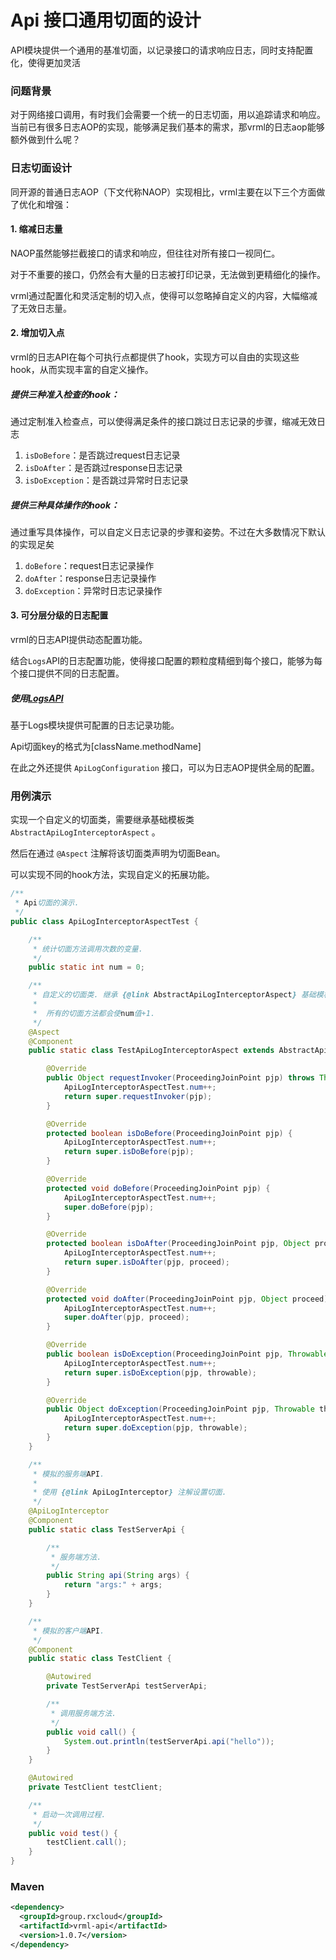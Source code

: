 # Api 接口通用切面的设计

API模块提供一个通用的基准切面，以记录接口的请求响应日志，同时支持配置化，使得更加灵活

### 问题背景

对于网络接口调用，有时我们会需要一个统一的日志切面，用以追踪请求和响应。
当前已有很多日志AOP的实现，能够满足我们基本的需求，那vrml的日志aop能够额外做到什么呢？

### 日志切面设计

同开源的普通日志AOP（下文代称NAOP）实现相比，vrml主要在以下三个方面做了优化和增强：

#### 1. 缩减日志量

NAOP虽然能够拦截接口的请求和响应，但往往对所有接口一视同仁。

对于不重要的接口，仍然会有大量的日志被打印记录，无法做到更精细化的操作。

vrml通过配置化和灵活定制的切入点，使得可以忽略掉自定义的内容，大幅缩减了无效日志量。

#### 2. 增加切入点

vrml的日志API在每个可执行点都提供了hook，实现方可以自由的实现这些hook，从而实现丰富的自定义操作。

##### 提供三种准入检查的hook：

通过定制准入检查点，可以使得满足条件的接口跳过日志记录的步骤，缩减无效日志

1. `isDoBefore`：是否跳过request日志记录
2. `isDoAfter`：是否跳过response日志记录
3. `isDoException`：是否跳过异常时日志记录

##### 提供三种具体操作的hook：

通过重写具体操作，可以自定义日志记录的步骤和姿势。不过在大多数情况下默认的实现足矣

1. `doBefore`：request日志记录操作
2. `doAfter`：response日志记录操作
3. `doException`：异常时日志记录操作

#### 3. 可分层分级的日志配置

vrml的日志API提供动态配置功能。

结合`Logs`API的日志配置功能，使得接口配置的颗粒度精细到每个接口，能够为每个接口提供不同的日志配置。

##### 使用[LogsAPI](../vrml-log/README.md)

基于Logs模块提供可配置的日志记录功能。

Api切面key的格式为[className.methodName]

在此之外还提供 `ApiLogConfiguration` 接口，可以为日志AOP提供全局的配置。

### 用例演示

实现一个自定义的切面类，需要继承基础模板类 `AbstractApiLogInterceptorAspect` 。

然后在通过 `@Aspect` 注解将该切面类声明为切面Bean。

可以实现不同的hook方法，实现自定义的拓展功能。

```java
/**
 * Api切面的演示.
 */
public class ApiLogInterceptorAspectTest {

    /**
     * 统计切面方法调用次数的变量.
     */
    public static int num = 0;

    /**
     * 自定义的切面类. 继承 {@link AbstractApiLogInterceptorAspect} 基础模板类.
     *
     *  所有的切面方法都会使num值+1.
     */
    @Aspect
    @Component
    public static class TestApiLogInterceptorAspect extends AbstractApiLogInterceptorAspect {

        @Override
        public Object requestInvoker(ProceedingJoinPoint pjp) throws Throwable {
            ApiLogInterceptorAspectTest.num++;
            return super.requestInvoker(pjp);
        }

        @Override
        protected boolean isDoBefore(ProceedingJoinPoint pjp) {
            ApiLogInterceptorAspectTest.num++;
            return super.isDoBefore(pjp);
        }

        @Override
        protected void doBefore(ProceedingJoinPoint pjp) {
            ApiLogInterceptorAspectTest.num++;
            super.doBefore(pjp);
        }

        @Override
        protected boolean isDoAfter(ProceedingJoinPoint pjp, Object proceed) {
            ApiLogInterceptorAspectTest.num++;
            return super.isDoAfter(pjp, proceed);
        }

        @Override
        protected void doAfter(ProceedingJoinPoint pjp, Object proceed) {
            ApiLogInterceptorAspectTest.num++;
            super.doAfter(pjp, proceed);
        }

        @Override
        public boolean isDoException(ProceedingJoinPoint pjp, Throwable throwable) {
            ApiLogInterceptorAspectTest.num++;
            return super.isDoException(pjp, throwable);
        }

        @Override
        public Object doException(ProceedingJoinPoint pjp, Throwable throwable) throws Throwable {
            ApiLogInterceptorAspectTest.num++;
            return super.doException(pjp, throwable);
        }
    }

    /**
     * 模拟的服务端API.
     * 
     * 使用 {@link ApiLogInterceptor} 注解设置切面.
     */
    @ApiLogInterceptor
    @Component
    public static class TestServerApi {

        /**
         * 服务端方法.
         */
        public String api(String args) {
            return "args:" + args;
        }
    }

    /**
     * 模拟的客户端API.
     */
    @Component
    public static class TestClient {

        @Autowired
        private TestServerApi testServerApi;

        /**
         * 调用服务端方法.
         */
        public void call() {
            System.out.println(testServerApi.api("hello"));
        }
    }

    @Autowired
    private TestClient testClient;

    /**
     * 启动一次调用过程.
     */
    public void test() {
        testClient.call();
    }
}
```

### Maven

```xml
<dependency>
  <groupId>group.rxcloud</groupId>
  <artifactId>vrml-api</artifactId>
  <version>1.0.7</version>
</dependency>
```